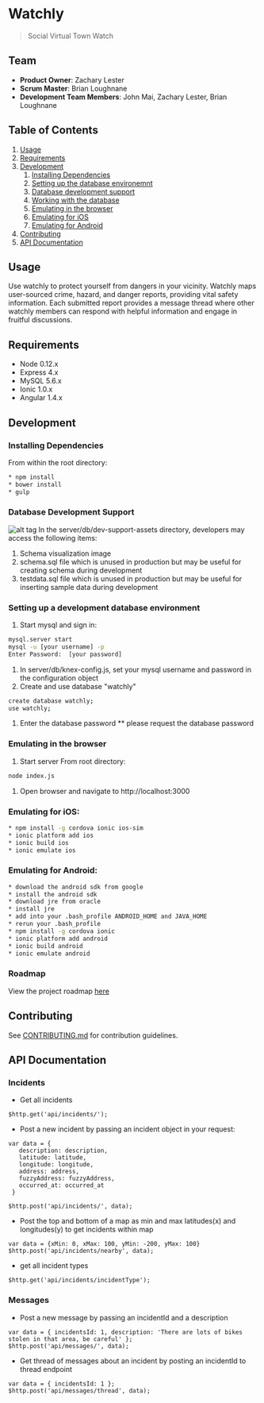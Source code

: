 # Watchly

> Social Virtual Town Watch

## Team

  - __Product Owner__: Zachary Lester
  - __Scrum Master__: Brian Loughnane
  - __Development Team Members__: John Mai, Zachary Lester, Brian Loughnane

## Table of Contents

1. [Usage](#Usage)
1. [Requirements](#requirements)
1. [Development](#development)
    1. [Installing Dependencies](#installing-dependencies)
    1. [Setting up the database environemnt](#setting-up-the-database-environment)
    1. [Database development support](#database-development-support)
    1. [Working with the database](#working-with-the-database)
    1. [Emulating in the browser](#emulating-in-the-brower)
    1. [Emulating for iOS](#emulating-for-ios)
    1. [Emulating for Android](#emulating-for-android)
1. [Contributing](#contributing)
1. [API Documentation](#api-documentation)

## Usage
Use watchly to protect yourself from dangers in your vicinity.  Watchly maps user-sourced
crime, hazard, and danger reports, providing vital safety information.  Each submitted report
provides a message thread where other watchly members can respond with helpful information
and engage in fruitful discussions.

## Requirements

- Node 0.12.x
- Express 4.x
- MySQL 5.6.x
- Ionic 1.0.x
- Angular 1.4.x

## Development

### Installing Dependencies

From within the root directory:
```sh
* npm install
* bower install
* gulp
```

### Database Development Support
![alt tag](https://raw.github.com/BrianLoughnane/watchly/doc/server/db/schema_design.png)
In the server/db/dev-support-assets directory, developers may access the following items:
  1. Schema visualization image
  1. schema.sql file which is unused in production but may be useful for creating schema during development
  1. testdata.sql file which is unused in production but may be useful for inserting sample data during development

### Setting up a development database environment
1. Start mysql and sign in:
```sh
mysql.server start
mysql -u [your username] -p
Enter Password:  [your password]
```
1. In server/db/knex-config.js, set your mysql username and password in the configuration object
1. Create and use database "watchly"
```sh
create database watchly;
use watchly;
```

1. Enter the database password
** please request the database password

### Emulating in the browser
1. Start server
From root directory:
```sh
node index.js
```
1. Open browser and navigate to http://localhost:3000

### Emulating for iOS:
```sh
* npm install -g cordova ionic ios-sim
* ionic platform add ios
* ionic build ios
* ionic emulate ios
```

### Emulating for Android:
```sh
* download the android sdk from google
* install the android sdk
* download jre from oracle
* install jre
* add into your .bash_profile ANDROID_HOME and JAVA_HOME
* rerun your .bash_profile
* npm install -g cordova ionic
* ionic platform add android
* ionic build android
* ionic emulate android
```

### Roadmap

View the project roadmap [here](https://github.com/RealisticJackdaw/watchly/issues)


## Contributing

See [CONTRIBUTING.md](CONTRIBUTING.md) for contribution guidelines.


## API Documentation

### Incidents

* Get all incidents
```
$http.get('api/incidents/');
```

* Post a new incident by passing an incident object in your request:
```
var data = { 
   description: description,
   latitude: latitude, 
   longitude: longitude,
   address: address,
   fuzzyAddress: fuzzyAddress,
   occurred_at: occurred_at
 }

$http.post('api/incidents/', data);
```

* Post the top and bottom of a map as min and max latitudes(x) and longitudes(y) to get incidents within map
```
var data = {xMin: 0, xMax: 100, yMin: -200, yMax: 100} 
$http.post('api/incidents/nearby', data);
```
* get all incident types
```
$http.get('api/incidents/incidentType');
```
### Messages

* Post a new message by passing an incidentId and a description
```
var data = { incidentsId: 1, description: 'There are lots of bikes stolen in that area, be careful' };
$http.post('api/messages/', data);
```

* Get thread of messages about an incident by posting an incidentId to thread endpoint
```
var data = { incidentsId: 1 };
$http.post('api/messages/thread', data);
```
   






